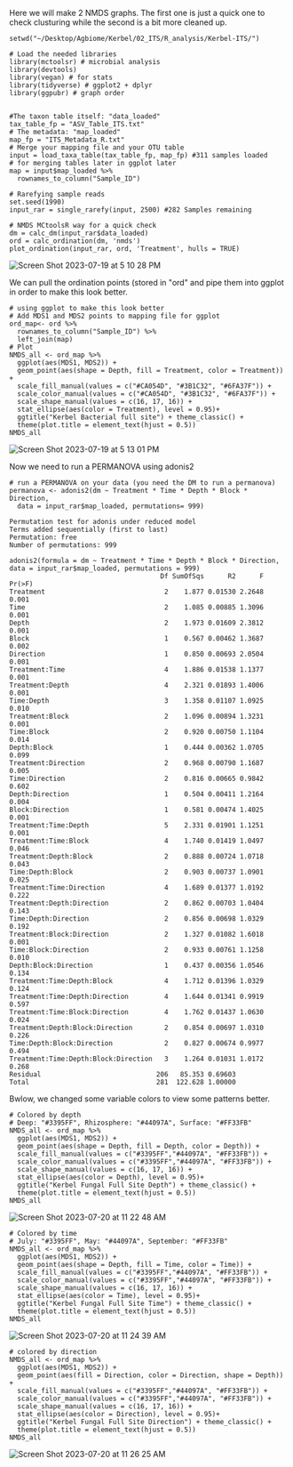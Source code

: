 Here we will make 2 NMDS graphs. The first one is just a quick one to check clusturing while the second is a bit more cleaned up. 

```
setwd("~/Desktop/Agbiome/Kerbel/02_ITS/R_analysis/Kerbel-ITS/")

# Load the needed libraries
library(mctoolsr) # microbial analysis
library(devtools)
library(vegan) # for stats
library(tidyverse) # ggplot2 + dplyr
library(ggpubr) # graph order


#The taxon table itself: "data_loaded"
tax_table_fp = "ASV_Table_ITS.txt"
# The metadata: "map_loaded"
map_fp = "ITS_Metadata_R.txt"
# Merge your mapping file and your OTU table
input = load_taxa_table(tax_table_fp, map_fp) #311 samples loaded
# for merging tables later in ggplot later
map = input$map_loaded %>% 
  rownames_to_column("Sample_ID")

# Rarefying sample reads
set.seed(1990)
input_rar = single_rarefy(input, 2500) #282 Samples remaining

# NMDS MCtoolsR way for a quick check
dm = calc_dm(input_rar$data_loaded)
ord = calc_ordination(dm, 'nmds')
plot_ordination(input_rar, ord, 'Treatment', hulls = TRUE)
```

![Screen Shot 2023-07-19 at 5 10 28 PM](https://github.com/LadyGrant/Kerbel/assets/95941680/fec78b09-7e3c-4906-98fe-dd36dceb7242)

We can pull the ordination points (stored in "ord" and pipe them into ggplot in order to make this look better.

```
# using ggplot to make this look better
# Add MDS1 and MDS2 points to mapping file for ggplot
ord_map<- ord %>% 
  rownames_to_column("Sample_ID") %>%
  left_join(map)
# Plot
NMDS_all <- ord_map %>% 
  ggplot(aes(MDS1, MDS2)) +
  geom_point(aes(shape = Depth, fill = Treatment, color = Treatment)) +
  scale_fill_manual(values = c("#CA054D", "#3B1C32", "#6FA37F")) +
  scale_color_manual(values = c("#CA054D", "#3B1C32", "#6FA37F")) +
  scale_shape_manual(values = c(16, 17, 16)) +
  stat_ellipse(aes(color = Treatment), level = 0.95)+
  ggtitle("Kerbel Bacterial full site") + theme_classic() +
  theme(plot.title = element_text(hjust = 0.5))
NMDS_all
```

![Screen Shot 2023-07-19 at 5 13 01 PM](https://github.com/LadyGrant/Kerbel/assets/95941680/e4f3f884-1d94-4f81-9a6f-d1b87a548576)

Now we need to run a PERMANOVA using adonis2

```
# run a PERMANOVA on your data (you need the DM to run a permanova)
permanova <- adonis2(dm ~ Treatment * Time * Depth * Block * Direction,
  data = input_rar$map_loaded, permutations= 999)
```
```
Permutation test for adonis under reduced model
Terms added sequentially (first to last)
Permutation: free
Number of permutations: 999

adonis2(formula = dm ~ Treatment * Time * Depth * Block * Direction, data = input_rar$map_loaded, permutations = 999)
                                      Df SumOfSqs      R2      F Pr(>F)
Treatment                              2    1.877 0.01530 2.2648  0.001
Time                                   2    1.085 0.00885 1.3096  0.001
Depth                                  2    1.973 0.01609 2.3812  0.001
Block                                  1    0.567 0.00462 1.3687  0.002
Direction                              1    0.850 0.00693 2.0504  0.001
Treatment:Time                         4    1.886 0.01538 1.1377  0.001
Treatment:Depth                        4    2.321 0.01893 1.4006  0.001
Time:Depth                             3    1.358 0.01107 1.0925  0.010
Treatment:Block                        2    1.096 0.00894 1.3231  0.001
Time:Block                             2    0.920 0.00750 1.1104  0.014
Depth:Block                            1    0.444 0.00362 1.0705  0.099
Treatment:Direction                    2    0.968 0.00790 1.1687  0.005
Time:Direction                         2    0.816 0.00665 0.9842  0.602
Depth:Direction                        1    0.504 0.00411 1.2164  0.004
Block:Direction                        1    0.581 0.00474 1.4025  0.001
Treatment:Time:Depth                   5    2.331 0.01901 1.1251  0.001
Treatment:Time:Block                   4    1.740 0.01419 1.0497  0.046
Treatment:Depth:Block                  2    0.888 0.00724 1.0718  0.043
Time:Depth:Block                       2    0.903 0.00737 1.0901  0.025
Treatment:Time:Direction               4    1.689 0.01377 1.0192  0.222
Treatment:Depth:Direction              2    0.862 0.00703 1.0404  0.143
Time:Depth:Direction                   2    0.856 0.00698 1.0329  0.192
Treatment:Block:Direction              2    1.327 0.01082 1.6018  0.001
Time:Block:Direction                   2    0.933 0.00761 1.1258  0.010
Depth:Block:Direction                  1    0.437 0.00356 1.0546  0.134
Treatment:Time:Depth:Block             4    1.712 0.01396 1.0329  0.124
Treatment:Time:Depth:Direction         4    1.644 0.01341 0.9919  0.597
Treatment:Time:Block:Direction         4    1.762 0.01437 1.0630  0.024
Treatment:Depth:Block:Direction        2    0.854 0.00697 1.0310  0.226
Time:Depth:Block:Direction             2    0.827 0.00674 0.9977  0.494
Treatment:Time:Depth:Block:Direction   3    1.264 0.01031 1.0172  0.268
Residual                             206   85.353 0.69603              
Total                                281  122.628 1.00000
```
Bwlow, we changed some variable colors to view some patterns better.

```
# Colored by depth
# Deep: "#3395FF", Rhizosphere: "#44097A", Surface: "#FF33FB"
NMDS_all <- ord_map %>% 
  ggplot(aes(MDS1, MDS2)) +
  geom_point(aes(shape = Depth, fill = Depth, color = Depth)) +
  scale_fill_manual(values = c("#3395FF","#44097A", "#FF33FB")) +
  scale_color_manual(values = c("#3395FF","#44097A", "#FF33FB")) +
  scale_shape_manual(values = c(16, 17, 16)) +
  stat_ellipse(aes(color = Depth), level = 0.95)+
  ggtitle("Kerbel Fungal Full Site Depth") + theme_classic() +
  theme(plot.title = element_text(hjust = 0.5))
NMDS_all
```
![Screen Shot 2023-07-20 at 11 22 48 AM](https://github.com/LadyGrant/Kerbel/assets/95941680/9fa38129-4d96-451a-aa92-7a9530b55696)

```
# Colored by time
# July: "#3395FF", May: "#44097A", September: "#FF33FB"
NMDS_all <- ord_map %>% 
  ggplot(aes(MDS1, MDS2)) +
  geom_point(aes(shape = Depth, fill = Time, color = Time)) +
  scale_fill_manual(values = c("#3395FF","#44097A", "#FF33FB")) +
  scale_color_manual(values = c("#3395FF","#44097A", "#FF33FB")) +
  scale_shape_manual(values = c(16, 17, 16)) +
  stat_ellipse(aes(color = Time), level = 0.95)+
  ggtitle("Kerbel Fungal Full Site Time") + theme_classic() +
  theme(plot.title = element_text(hjust = 0.5))
NMDS_all
```
![Screen Shot 2023-07-20 at 11 24 39 AM](https://github.com/LadyGrant/Kerbel/assets/95941680/f6b8849f-1f00-459c-a1f8-89511be7fe66)

```
# colored by direction
NMDS_all <- ord_map %>% 
  ggplot(aes(MDS1, MDS2)) +
  geom_point(aes(fill = Direction, color = Direction, shape = Depth)) +
  scale_fill_manual(values = c("#3395FF","#44097A", "#FF33FB")) +
  scale_color_manual(values = c("#3395FF","#44097A", "#FF33FB")) +
  scale_shape_manual(values = c(16, 17, 16)) +
  stat_ellipse(aes(color = Direction), level = 0.95)+
  ggtitle("Kerbel Fungal Full Site Direction") + theme_classic() +
  theme(plot.title = element_text(hjust = 0.5))
NMDS_all
```
![Screen Shot 2023-07-20 at 11 26 25 AM](https://github.com/LadyGrant/Kerbel/assets/95941680/97ffe287-0be4-435d-94db-f2bd24c79c17)

```

























